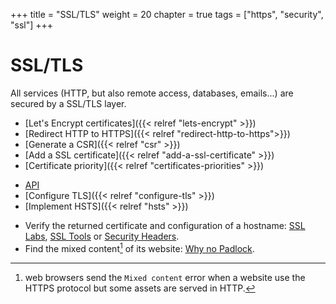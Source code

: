 +++
title = "SSL/TLS"
weight = 20
chapter = true
tags = ["https", "security", "ssl"]
+++

# SSL/TLS

All services (HTTP, but also remote access, databases, emails...) are secured by a SSL/TLS layer.

- [Let's Encrypt certificates]({{< relref "lets-encrypt" >}})
- [Redirect HTTP to HTTPS]({{< relref "redirect-http-to-https">}})
- [Generate a CSR]({{< relref "csr" >}})
- [Add a SSL certificate]({{< relref "add-a-ssl-certificate" >}})
- [Certificate priority]({{< relref "certificates-priorities" >}})

* [API](https://api.alwaysdata.com/v1/ssl/doc/)
* [Configure TLS]({{< relref "configure-tls" >}})
* [Implement HSTS]({{< relref "hsts" >}})

- Verify the returned certificate and configuration of a hostname: [SSL Labs](https://www.ssllabs.com), [SSL Tools](https://ssl-tools.net/) or [Security Headers](https://securityheaders.com).
- Find the mixed content[^1] of its website: [Why no Padlock](https://www.whynopadlock.com/).

[^1]: web browsers send the `Mixed content` error when a website use the HTTPS protocol but some assets are served in HTTP.
